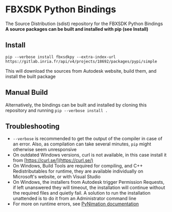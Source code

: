 # FBXSDK Python Bindings

The Source Distribution (sdist) repository for the FBXSDK Python Bindings     
**A source packages can be built and installed with pip (see Install)**    

## Install

```
pip --verbose install fbxsdkpy --extra-index-url https://gitlab.inria.fr/api/v4/projects/18692/packages/pypi/simple
```
This will download the sources from Autodesk website, build them, and install the built package

## Manual Build

Alternatively, the bindings can be built and installed by cloning this repository and running `pip --verbose install .`

## Troubleshooting

- `--verbose` is recommended to get the output of the compiler in case of an error. Also, as compilation can take several minutes, `pip` might otherwise seem unresponsive  
- On outdated Windows versions, curl is not available, in this case install it from [https://curl.se/](https://curl.se/)
- On Windows, Build Tools are required for compiling, and C++ Redistributables for runtime, they are available individually on Microsoft's website, or with Visual Studio
- On Windows, the installers from Autodesk trigger Permission Requests, if left unanswered they will timeout, the installation will continue without the required files and quietly fail. A solution to run the installation unattended is to do it from an Administrator command line
- For more on runtime errors, see [PyNimation documentation](https://lhoyet.gitlabpages.inria.fr/pynimation/static/overview/troubleshooting.html#importerror-dll-load-failed-while-importing-fbx)
